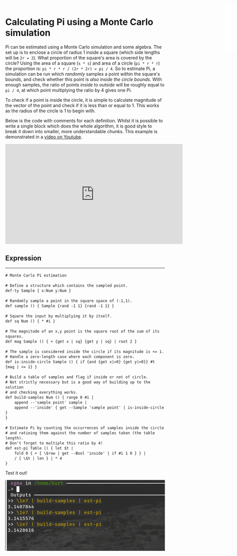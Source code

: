<iframe src="../.ibox.html?raw=true" style="border:none; position:fixed; width:40px; right:0; z-index=999;"></iframe>

# Calculating Pi using a Monte Carlo simulation

Pi can be estimated using a Monte Carlo simulation and some algebra. The set up is to enclose a
circle of radius 1 inside a square (which side lengths will be `2r = 2`). What proportion of the
square's area is covered by the circle? Using the area of a square (`s * s`) and area of a circle
(`pi * r * r`) the proportion is: `pi * r * r / (2r * 2r) = pi / 4`. So to estimate Pi, a
simulation can be run which _randomly_ samples a point within the square's bounds, and check
whether this point is _also inside the circle bounds_. With enough samples, the ratio of points
_inside_ to _outside_ will be roughly equal to `pi / 4`, at which point multiplying the ratio by 4
gives one Pi.

To check if a point is inside the circle, it is simple to calculate magnitude of the vector of the
point and check if it is less than or equal to 1. This works as the radius of the circle is 1 to
begin with.

Below is the code with comments for each definition. Whilst it is possible to write a single block
which does the whole algorithm, it is good style to break it down into smaller, more understandable
chunks. This example is demonstrated in a [video on Youtube](https://youtu.be/sFun7N9OpiQ).

<iframe width="560" height="315" src="https://www.youtube.com/embed/sFun7N9OpiQ" title="YouTube video player" frameborder="0" allow="accelerometer; autoplay; clipboard-write; encrypted-media; gyroscope; picture-in-picture" allowfullscreen></iframe>

## Expression
---
```plaintext
# Monte Carlo Pi estimation

# Define a structure which contains the sampled point.
def-ty Sample { x:Num y:Num }

# Randomly sample a point in the square space of (-1,1).
def sample () { Sample {rand -1 1} {rand -1 1} }

# Square the input by multiplying it by itself.
def sq Num () { * #i }

# The magnitude of an x,y point is the square root of the sum of its squares.
def mag Sample () { + {get x | sq} {get y | sq} | root 2 }

# The sample is considered inside the circle if its magnitude is <= 1.
# Handle a zero-length case where each component is zero.
def is-inside-circle Sample () { if {and {get x|=0} {get y|=0}} #t {mag | <= 1} }

# Build a table of samples and flag if inside or not of circle.
# Not strictly necessary but is a good way of building up to the solution
# and checking everything works.
def build-samples Num () { range 0 #i |
    append --'sample point' sample |
    append --'inside' { get --Sample 'sample point' | is-inside-circle }
}

# Estimate Pi by counting the occurrences of samples inside the circle
# and ratioing them against the number of samples taken (the table length).
# Don't forget to multiple this ratio by 4!
def est-pi Table () { let $t | 
    fold 0 { + { \$row | get --Bool 'inside' | if #i 1 0 } } |
    / { \$t | len } | * 4
}
```

Test it out!

![](../assets/examples.pi.png?raw=true)
